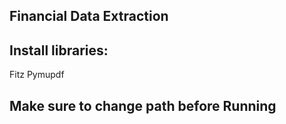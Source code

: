 ## Financial Data Extraction
## Install libraries:
  Fitz
  Pymupdf
## Make sure to change path before Running 

